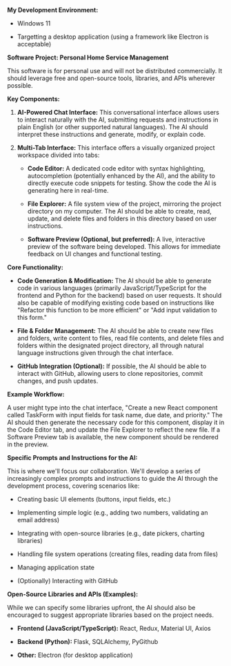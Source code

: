 **My Development Environment:**

- Windows 11
    
- Targetting a desktop application (using a framework like Electron is acceptable)
    

**Software Project: Personal Home Service Management**

This software is for personal use and will not be distributed commercially. It should leverage free and open-source tools, libraries, and APIs wherever possible.

**Key Components:**

1. **AI-Powered Chat Interface:** This conversational interface allows users to interact naturally with the AI, submitting requests and instructions in plain English (or other supported natural languages). The AI should interpret these instructions and generate, modify, or explain code.
    
2. **Multi-Tab Interface:** This interface offers a visually organized project workspace divided into tabs:
    
    - **Code Editor:** A dedicated code editor with syntax highlighting, autocompletion (potentially enhanced by the AI), and the ability to directly execute code snippets for testing. Show the code the AI is generating here in real-time.
        
    - **File Explorer:** A file system view of the project, mirroring the project directory on my computer. The AI should be able to create, read, update, and delete files and folders in this directory based on user instructions.
        
    - **Software Preview (Optional, but preferred):** A live, interactive preview of the software being developed. This allows for immediate feedback on UI changes and functional testing.
        

**Core Functionality:**

- **Code Generation & Modification:** The AI should be able to generate code in various languages (primarily JavaScript/TypeScript for the frontend and Python for the backend) based on user requests. It should also be capable of modifying existing code based on instructions like "Refactor this function to be more efficient" or "Add input validation to this form."
    
- **File & Folder Management:** The AI should be able to create new files and folders, write content to files, read file contents, and delete files and folders within the designated project directory, all through natural language instructions given through the chat interface.
    
- **GitHub Integration (Optional):** If possible, the AI should be able to interact with GitHub, allowing users to clone repositories, commit changes, and push updates.
    

**Example Workflow:**

A user might type into the chat interface, "Create a new React component called TaskForm with input fields for task name, due date, and priority." The AI should then generate the necessary code for this component, display it in the Code Editor tab, and update the File Explorer to reflect the new file. If a Software Preview tab is available, the new component should be rendered in the preview.

**Specific Prompts and Instructions for the AI:**

This is where we'll focus our collaboration. We'll develop a series of increasingly complex prompts and instructions to guide the AI through the development process, covering scenarios like:

- Creating basic UI elements (buttons, input fields, etc.)
    
- Implementing simple logic (e.g., adding two numbers, validating an email address)
    
- Integrating with open-source libraries (e.g., date pickers, charting libraries)
    
- Handling file system operations (creating files, reading data from files)
    
- Managing application state
    
- (Optionally) Interacting with GitHub
    

**Open-Source Libraries and APIs (Examples):**

While we can specify some libraries upfront, the AI should also be encouraged to suggest appropriate libraries based on the project needs.

- **Frontend (JavaScript/TypeScript):** React, Redux, Material UI, Axios
    
- **Backend (Python):** Flask, SQLAlchemy, PyGithub
    
- **Other:** Electron (for desktop application)
